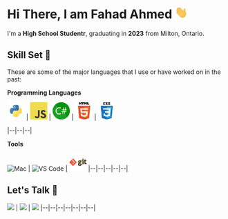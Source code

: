 
<h1>Hi There, I am Fahad Ahmed <img  src="https://raw.githubusercontent.com/ABSphreak/ABSphreak/master/gifs/Hi.gif" width="30px"></h1>

I'm a **High School Studentr**, graduating in **2023** from Milton, Ontario.

## Skill Set :muscle:

These are some of the major languages that I use or have worked on in the past:

**Programming Languages**

<img title="Python" alt="Python" width="40px" src="https://raw.githubusercontent.com/github/explore/master/topics/python/python.png" />
|
<img alt="JavaScript" title="JavaScript" width="40px" src="https://raw.githubusercontent.com/github/explore/master/topics/javascript/javascript.png">
|
<img title="C#" alt="C#" width="40px" src="https://raw.githubusercontent.com/github/explore/master/topics/csharp/csharp.png">
|
<img title="HTML" alt="HTML" width="40px" src="https://raw.githubusercontent.com/github/explore/master/topics/html/html.png">
|
<img title="CSS" alt="CSS" width="40px" src="https://raw.githubusercontent.com/github/explore/master/topics/css/css.png">

|--|--|--|

**Tools**

<img title="Mac" alt="Mac" width="40px" src="[https://s3.amazonaws.com/ohmyzsh/oh-my-zsh-logo.png](https://raw.githubusercontent.com/github/explore/master/topics/macos/macos.png)">
|
<img title="VS Code" alt="VS Code" width="40px" src="https://img.icons8.com/fluent/48/000000/visual-studio-code-2019.png">
|
<img title="git" alt="git" width="40px" src="https://raw.githubusercontent.com/github/explore/master/topics/git/git.png">
|--|--|--|--|--|
<br>

## Let's Talk :handshake:

<a href="https://www.linkedin.com/in/"><img src="https://cdn2.iconfinder.com/data/icons/social-media-2285/512/1_Linkedin_unofficial_colored_svg-128.png" width="40"></a>
|
<a href="https://www.youtube.com/channel/UCRIV6ndalc_mfIdAN_T2sgA"><img src="https://cdn2.iconfinder.com/data/icons/social-media-2285/512/1_Youtube_colored_svg-128.png" width="40"></a>
|
<a href="mailto:EMAIL@gmail.com"><img src="https://image.flaticon.com/icons/svg/281/281769.svg" width="40"></a>
|--|--|--|--|--|--|--|
